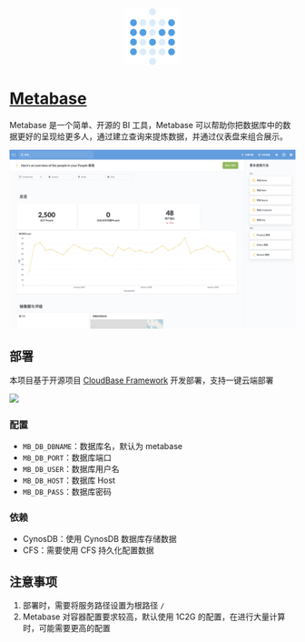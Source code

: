 <p align="center">
  <img height="100px" src="./logo.png" center />
</p>

# [Metabase](https://github.com/metabase/metabase)

Metabase 是一个简单、开源的 BI 工具，Metabase 可以帮助你把数据库中的数据更好的呈现给更多人，通过建立查询来提炼数据，并通过仪表盘来组合展示。

![](./demo.jpg)

## 部署

本项目基于开源项目 [CloudBase Framework](https://github.com/Tencent/cloudbase-framework) 开发部署，支持一键云端部署

[![](https://main.qcloudimg.com/raw/67f5a389f1ac6f3b4d04c7256438e44f.svg)](https://console.cloud.tencent.com/tcb/env/index?action=CreateAndDeployCloudBaseProject&tdl_anchor=github&tdl_site=0&appUrl=https://github.com/TencentCloudBase-Marketplace/metabase)

### 配置

- `MB_DB_DBNAME`：数据库名，默认为 metabase
- `MB_DB_PORT`：数据库端口
- `MB_DB_USER`：数据库用户名
- `MB_DB_HOST`：数据库 Host
- `MB_DB_PASS`：数据库密码

### 依赖

- CynosDB：使用 CynosDB 数据库存储数据
- CFS：需要使用 CFS 持久化配置数据

## 注意事项

1. 部署时，需要将服务路径设置为根路径 `/`
2. Metabase 对容器配置要求较高，默认使用 1C2G 的配置，在进行大量计算时，可能需要更高的配置
